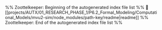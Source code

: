 %% Zoottelkeeper: Beginning of the autogenerated index file list  %%
📄 [[projects/AUTX/01_RESEARCH_PHASE_1/P6.2_Formal_Modeling/Computational_Models/mvu2-sim/node_modules/path-key/readme|readme]]
%% Zoottelkeeper: End of the autogenerated index file list  %%

